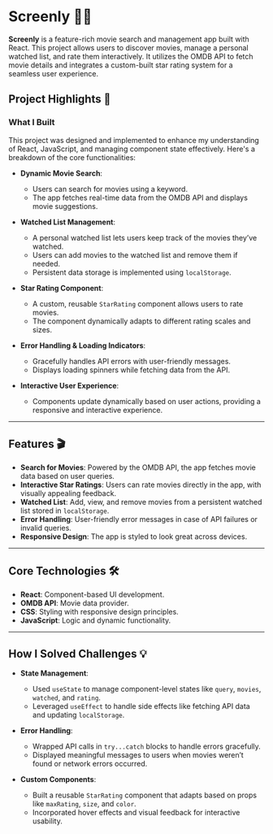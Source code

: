 
# Screenly 🎥✨

**Screenly** is a feature-rich movie search and management app built with React. This project allows users to discover movies, manage a personal watched list, and rate them interactively. It utilizes the OMDB API to fetch movie details and integrates a custom-built star rating system for a seamless user experience.

## Project Highlights 🚀

### What I Built

This project was designed and implemented to enhance my understanding of React, JavaScript, and managing component state effectively. Here's a breakdown of the core functionalities:

- **Dynamic Movie Search**: 
  - Users can search for movies using a keyword.
  - The app fetches real-time data from the OMDB API and displays movie suggestions.

- **Watched List Management**:
  - A personal watched list lets users keep track of the movies they’ve watched.
  - Users can add movies to the watched list and remove them if needed.
  - Persistent data storage is implemented using `localStorage`.

- **Star Rating Component**:
  - A custom, reusable `StarRating` component allows users to rate movies.
  - The component dynamically adapts to different rating scales and sizes.

- **Error Handling & Loading Indicators**:
  - Gracefully handles API errors with user-friendly messages.
  - Displays loading spinners while fetching data from the API.

- **Interactive User Experience**:
  - Components update dynamically based on user actions, providing a responsive and interactive experience.

---

## Features 🎬

- **Search for Movies**: Powered by the OMDB API, the app fetches movie data based on user queries.
- **Interactive Star Ratings**: Users can rate movies directly in the app, with visually appealing feedback.
- **Watched List**: Add, view, and remove movies from a persistent watched list stored in `localStorage`.
- **Error Handling**: User-friendly error messages in case of API failures or invalid queries.
- **Responsive Design**: The app is styled to look great across devices.

---

## Core Technologies 🛠️

- **React**: Component-based UI development.
- **OMDB API**: Movie data provider.
- **CSS**: Styling with responsive design principles.
- **JavaScript**: Logic and dynamic functionality.

---

## How I Solved Challenges 💡

- **State Management**:
  - Used `useState` to manage component-level states like `query`, `movies`, `watched`, and `rating`.
  - Leveraged `useEffect` to handle side effects like fetching API data and updating `localStorage`.

- **Error Handling**:
  - Wrapped API calls in `try...catch` blocks to handle errors gracefully.
  - Displayed meaningful messages to users when movies weren’t found or network errors occurred.

- **Custom Components**:
  - Built a reusable `StarRating` component that adapts based on props like `maxRating`, `size`, and `color`.
  - Incorporated hover effects and visual feedback for interactive usability.


